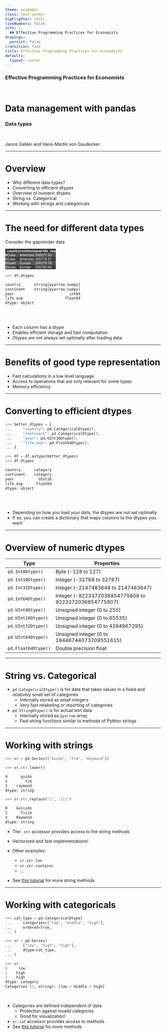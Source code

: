 ```yaml
---
theme: academic
class: text-center
highlighter: shiki
lineNumbers: false
info: |
  ## Effective Programming Practices for Economists
drawings:
  persist: false
transition: fade
title: Effective Programming Practices for Economists
defaults:
  layout: center
---
```


### Effective Programming Practices for Economists

<br>

# Data management with pandas

### Data types

<br>


Janoś Gabler and Hans-Martin von Gaudecker

---

# Overview

- Why different data types?
- Converting to efficient dtypes
- Overview of numeric dtypes
- String vs. Categorical
- Working with strings and categoricals


---

# The need for different data types

<div class="grid grid-cols-2 gap-12">
<div>

Consider the gapminder data

<style type="text/css">
#T_4be52   {
  margin: 0;
  font-family: "Helvetica", "Helvetica", sans-serif;
  border-collapse: collapse;
  border: none;
  font-size: 80%;
  color: #fff;
}
#T_4be52 thead {
  background-color: #3d3d3d;
}
#T_4be52 tbody tr:nth-child(even) {
  background-color: #3d3d3d;
}
#T_4be52 tbody tr:nth-child(odd) {
  background-color: #565656;
}
#T_4be52 td {
  padding: 0em;
}
#T_4be52 th {
  font-weight: bold;
  text-align: left;
  padding: 0em;
}
#T_4be52 caption {
  caption-side: bottom;
}
</style>
<table id="T_4be52">
  <thead>
    <tr>
      <th class="blank level0" >&nbsp;</th>
      <th id="T_4be52_level0_col0" class="col_heading level0 col0" >country</th>
      <th id="T_4be52_level0_col1" class="col_heading level0 col1" >continent</th>
      <th id="T_4be52_level0_col2" class="col_heading level0 col2" >year</th>
      <th id="T_4be52_level0_col3" class="col_heading level0 col3" >life_exp</th>
    </tr>
  </thead>
  <tbody>
    <tr>
      <th id="T_4be52_level0_row0" class="row_heading level0 row0" >0</th>
      <td id="T_4be52_row0_col0" class="data row0 col0" >Cuba</td>
      <td id="T_4be52_row0_col1" class="data row0 col1" >Americas</td>
      <td id="T_4be52_row0_col2" class="data row0 col2" >2002</td>
      <td id="T_4be52_row0_col3" class="data row0 col3" >77.16</td>
    </tr>
    <tr>
      <th id="T_4be52_level0_row1" class="row_heading level0 row1" >1</th>
      <td id="T_4be52_row1_col0" class="data row1 col0" >Cuba</td>
      <td id="T_4be52_row1_col1" class="data row1 col1" >Americas</td>
      <td id="T_4be52_row1_col2" class="data row1 col2" >2007</td>
      <td id="T_4be52_row1_col3" class="data row1 col3" >78.27</td>
    </tr>
    <tr>
      <th id="T_4be52_level0_row2" class="row_heading level0 row2" >2</th>
      <td id="T_4be52_row2_col0" class="data row2 col0" >Spain</td>
      <td id="T_4be52_row2_col1" class="data row2 col1" >Europe</td>
      <td id="T_4be52_row2_col2" class="data row2 col2" >2002</td>
      <td id="T_4be52_row2_col3" class="data row2 col3" >79.78</td>
    </tr>
    <tr>
      <th id="T_4be52_level0_row3" class="row_heading level0 row3" >3</th>
      <td id="T_4be52_row3_col0" class="data row3 col0" >Spain</td>
      <td id="T_4be52_row3_col1" class="data row3 col1" >Europe</td>
      <td id="T_4be52_row3_col2" class="data row3 col2" >2007</td>
      <td id="T_4be52_row3_col3" class="data row3 col3" >80.94</td>
    </tr>
  </tbody>
</table>


```python
>>> df.dtypes
```
```txt
country      string[pyarrow_numpy]
continent    string[pyarrow_numpy]
year                         int64
life_exp                   float64
dtype: object
```

</div>
<div>

<br/>
<br/>

- Each column has a dtype
- Enables efficient storage and fast computation
- Dtypes are not always set optimally after loading data


</div>
</div>

---

# Benefits of good type representation

- Fast calculations in a low level language
- Access to operations that are only relevant for some types
- Memory efficiency

---

# Converting to efficient dtypes

<div class="flex">
<div>

```python
>>> better_dtypes = {
...     "country": pd.CategoricalDtype(),
...     "continent": pd.CategoricalDtype(),
...     "year": pd.UInt16Dtype(),
...     "life_exp": pd.Float64Dtype(),
... }

>>> df = df.astype(better_dtypes)
>>> df.dtypes
```
```txt
country      category
continent    category
year           UInt16
life_exp      Float64
dtype: object
```

</div>
<div>

<br/>
<br/>

- Depending on how you load your data, the dtypes are not set optimally
- If so, you can create a dictionary that maps columns to the dtypes you want

</div>
</div>

---

# Overview of numeric dtypes

| Type                | Properties                                             |
|---------------------|--------------------------------------------------------|
| `pd.Int8Dtype()` 	  | Byte (-128 to 127)                                     |
| `pd.Int16Dtype()` 	| Integer (-32768 to 32767)                              |
| `pd.Int32Dtype()` 	| Integer (-2147483648 to 2147483647)                    |
| `pd.Int64Dtype()` 	| Integer (-9223372036854775808 to 9223372036854775807)  |
| `pd.UInt8Dtype()` 	| Unsigned integer (0 to 255)                            |
| `pd.UInt16Dtype()` 	| Unsigned integer (0 to 65535)                          |
| `pd.UInt32Dtype()` 	| Unsigned integer (0 to 4294967295)                     |
| `pd.UInt64Dtype()` 	| Unsigned integer (0 to 18446744073709551615)           |
| `pd.Float64Dtype()` |	Double precision float                                 |

---

# String vs. Categorical

- `pd.CategoricalDtype()` is for data that takes values in a fixed and relatively
small set of categories
    - Internally stored as small integers
    - Very fast relabeling or resorting of categories
- `pd.StringDtype()` is for actual text data
    - Internally stored as `pyarrow` array
    - Fast string functions similar to methods of Python strings


---



# Working with strings


<div class="flex">
<div>

```python
>>> sr = pd.Series(["Guido", "Tim", "Raymond"])

>>> sr.str.lower()
```
```txt
0      guido
1        tim
2    raymond
dtype: string
```
```python
>>> sr.str.replace("i", "iii")
```
```txt
0    Guiiido
1      Tiiim
2    Raymond
dtype: string
```

</div>
<div>

- The `.str` accessor provides access to the string methods
- Vectorized and fast implementations!
- Other examples:
  - `sr.str.len`
  - `sr.str.contains`
  - ...

- See [this tutorial](https://pandas.pydata.org/docs/user_guide/text.html) for more
string methods

</div>
</div>


---

# Working with categoricals


<div class="flex">
<div>

```python
>>> cat_type = pd.CategoricalDtype(
...     categories=["low", "middle", "high"],
...     ordered=True,
... )

>>> sr = pd.Series(
...     ["low", "high", "high"],
...     dtype=cat_type,
... )

>>> sr
0     low
1    high
2    high
dtype: category
Categories (3, string): [low < middle < high]
```

</div>
<div>

<br/>

- Categories are defined independent of data
  - Protection against invalid categories
  - Good for visualization!
- `sr.cat` accessor provides access to methods
- See [this tutorial](https://pandas.pydata.org/docs/user_guide/categorical.html)
for more methods


</div>
</div>
